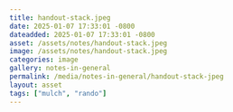 ```yaml
---
title: handout-stack.jpeg
date: 2025-01-07 17:33:01 -0800
dateadded: 2025-01-07 17:33:01 -0800
asset: /assets/notes/handout-stack.jpeg
image: /assets/notes/handout-stack.jpeg
categories: image
gallery: notes-in-general
permalink: /media/notes-in-general/handout-stack-jpeg
layout: asset
tags: ["mulch", "rando"]
--- 
```

